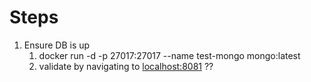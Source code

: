 # Steps

1. Ensure DB is up
   1. docker run -d -p 27017:27017 --name test-mongo mongo:latest
   2. validate by navigating to [localhost:8081](localhot:8081) ??

